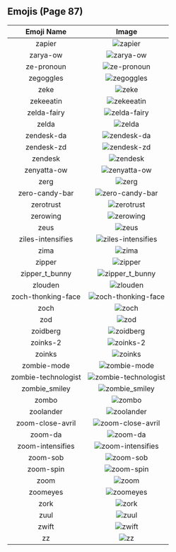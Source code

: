 
  ## Emojis (Page 87)
  |Emoji Name|Image|
  | :-: | :-: |
  |zapier| ![zapier](/output/zapier.png)|
  |zarya-ow| ![zarya-ow](/output/zarya-ow.png)|
  |ze-pronoun| ![ze-pronoun](/output/ze-pronoun.png)|
  |zegoggles| ![zegoggles](/output/zegoggles.png)|
  |zeke| ![zeke](/output/zeke.png)|
  |zekeeatin| ![zekeeatin](/output/zekeeatin.jpg)|
  |zelda-fairy| ![zelda-fairy](/output/zelda-fairy.gif)|
  |zelda| ![zelda](/output/zelda.png)|
  |zendesk-da| ![zendesk-da](/output/zendesk-da.png)|
  |zendesk-zd| ![zendesk-zd](/output/zendesk-zd.png)|
  |zendesk| ![zendesk](/output/zendesk.png)|
  |zenyatta-ow| ![zenyatta-ow](/output/zenyatta-ow.png)|
  |zerg| ![zerg](/output/zerg.png)|
  |zero-candy-bar| ![zero-candy-bar](/output/zero-candy-bar.png)|
  |zerotrust| ![zerotrust](/output/zerotrust.jpg)|
  |zerowing| ![zerowing](/output/zerowing.png)|
  |zeus| ![zeus](/output/zeus.jpg)|
  |ziles-intensifies| ![ziles-intensifies](/output/ziles-intensifies.gif)|
  |zima| ![zima](/output/zima.png)|
  |zipper| ![zipper](/output/zipper.png)|
  |zipper_t_bunny| ![zipper_t_bunny](/output/zipper_t_bunny.png)|
  |zlouden| ![zlouden](/output/zlouden.png)|
  |zoch-thonking-face| ![zoch-thonking-face](/output/zoch-thonking-face.png)|
  |zoch| ![zoch](/output/zoch.png)|
  |zod| ![zod](/output/zod.jpg)|
  |zoidberg| ![zoidberg](/output/zoidberg.png)|
  |zoinks-2| ![zoinks-2](/output/zoinks-2.png)|
  |zoinks| ![zoinks](/output/zoinks.png)|
  |zombie-mode| ![zombie-mode](/output/zombie-mode.gif)|
  |zombie-technologist| ![zombie-technologist](/output/zombie-technologist.png)|
  |zombie_smiley| ![zombie_smiley](/output/zombie_smiley.png)|
  |zombo| ![zombo](/output/zombo.gif)|
  |zoolander| ![zoolander](/output/zoolander.gif)|
  |zoom-close-avril| ![zoom-close-avril](/output/zoom-close-avril.gif)|
  |zoom-da| ![zoom-da](/output/zoom-da.png)|
  |zoom-intensifies| ![zoom-intensifies](/output/zoom-intensifies.gif)|
  |zoom-sob| ![zoom-sob](/output/zoom-sob.png)|
  |zoom-spin| ![zoom-spin](/output/zoom-spin.gif)|
  |zoom| ![zoom](/output/zoom.png)|
  |zoomeyes| ![zoomeyes](/output/zoomeyes.png)|
  |zork| ![zork](/output/zork.jpg)|
  |zuul| ![zuul](/output/zuul.png)|
  |zwift| ![zwift](/output/zwift.png)|
  |zz| ![zz](/output/zz.png)|
  